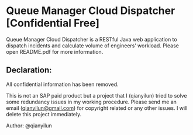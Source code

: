 # Queue Manager Cloud Dispatcher [Confidential Free]
Queue Manager Cloud Dispatcher is a RESTful Java web application to dispatch incidents and calculate volume of engineers’ workload. Please open README.pdf for more information.

## Declaration: 
All confidential information has been removed.

This is not an SAP paid product but a project that I (qianyilun) tried to solve some redundancy issues in my working procedure. Please send me an email (qianyilun@gmail.com) for copyright related or any other issues. I will delete this project immediately. 

Author: @qianyilun
